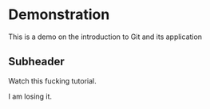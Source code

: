 # Demonstration 

This is a demo on the introduction to Git and its application


##  Subheader
Watch this fucking tutorial.


I am losing it. 
